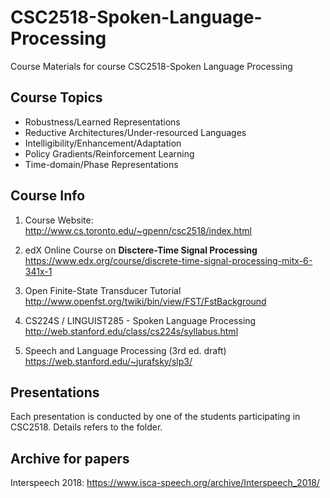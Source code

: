# CSC2518-Spoken-Language-Processing

Course Materials for course CSC2518-Spoken Language Processing

## Course Topics

- Robustness/Learned Representations
- Reductive Architectures/Under-resourced Languages
- Intelligibility/Enhancement/Adaptation
- Policy Gradients/Reinforcement Learning
- Time-domain/Phase Representations

## Course Info

1. Course Website:  
  <http://www.cs.toronto.edu/~gpenn/csc2518/index.html>
  
2. edX Online Course on **Disctere-Time Signal Processing**  
  <https://www.edx.org/course/discrete-time-signal-processing-mitx-6-341x-1>
  
3. Open Finite-State Transducer Tutorial  
  <http://www.openfst.org/twiki/bin/view/FST/FstBackground>
  
4. CS224S / LINGUIST285 - Spoken Language Processing  
  <http://web.stanford.edu/class/cs224s/syllabus.html>
  
5. Speech and Language Processing (3rd ed. draft)  
  <https://web.stanford.edu/~jurafsky/slp3/>

## Presentations

Each presentation is conducted by one of the students participating in CSC2518. Details refers to the folder.

## Archive for papers

Interspeech 2018: 
<https://www.isca-speech.org/archive/Interspeech_2018/>